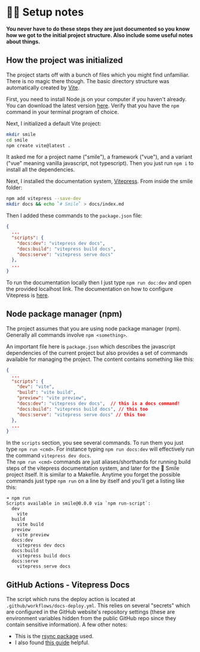 # 👩‍💻 Setup notes

**You never have to do these steps they are just documented so you know how we got to 
the initial project structure.  Also include some useful notes about things.**

## How the project was initialized 


The project starts off with a bunch of files which you might find unfamiliar.  There is no magic there though.
The basic directory structure was automatically created by [Vite](https://vitejs.dev). 

First, you need to install Node.js on your computer if you haven't already.  You can download the latest version [here](https://nodejs.org/en/download/).  Verify that you have the `npm` command in your terminal program of choice.


Next, I initialized a default Vite project:

```sh
mkdir smile
cd smile
npm create vite@latest .
```

It asked me for a project name ("smile"), a framework ("vue"), and a variant ("vue" meaning vanilla javascript, not typescript).
Then you just run `npm i` to install all the dependencies.

Next, I installed the documentation system, [Vitepress](https://vitepress.vuejs.org).  From inside
the smile folder:

```sh
npm add vitepress --save-dev
mkdir docs && echo `# Smile` > docs/index.md
```

Then I added these commands to the `package.json` file:

```json
{
  ...
  "scripts": {
    "docs:dev": "vitepress dev docs",
    "docs:build": "vitepress build docs",
    "docs:serve": "vitepress serve docs"
  },
  ...
}
```

To run the documentation locally then I just type `npm run doc:dev` and open the provided localhost link.
The documentation on how to configure Vitepress is [here](https://vitepress.vuejs.org).





## Node package manager (npm)

The project assumes that you are using node package manager (npm).  Generally all commands involve `npm <something>`.

An important file here is `package.json` which describes the javascript dependencies of the current project but
also provides a set of commands available for managing the project.  The content contains something like this:

```json
{
  ...
  "scripts": {
    "dev": "vite",
    "build": "vite build",
    "preview": "vite preview",
    "docs:dev": "vitepress dev docs",  // this is a docs command!
    "docs:build": "vitepress build docs", // this too
    "docs:serve": "vitepress serve docs" // this too
  },
  ...
}
```

In the `scripts` section, you see several commands.  To run them you just type `npm run <cmd>`. 
For instance typing `npm run docs:dev` will effectively run the command `vitepress dev docs`.  
The `npm run <cmd>` commands are just aliases/shorthands for running build steps of the 
vitepress documentation system, and later for the 🫠 Smile project itself.  It is similar to a
Makefile.  Anytime you forget the possible commands just type `npm run`
on a line by itself and you'll get a listing like this:

```
➜ npm run
Scripts available in smile@0.0.0 via `npm run-script`:
  dev
    vite
  build
    vite build
  preview
    vite preview
  docs:dev
    vitepress dev docs
  docs:build
    vitepress build docs
  docs:serve
    vitepress serve docs
```

## GitHub Actions - Vitepress Docs

The script which runs the deploy action is located at `.github/workflows/docs-deploy.yml`.  This relies on several "secrets" which are configured in the GitHub website's repository settings (these are environment variables hidden from the public GitHub repo since they contain sensitive information).  A few other notes:
- This is the [rsync package](https://github.com/Burnett01/rsync-deployments) used.  
- I also found [this guide](https://zellwk.com/blog/github-actions-deploy/) helpful.